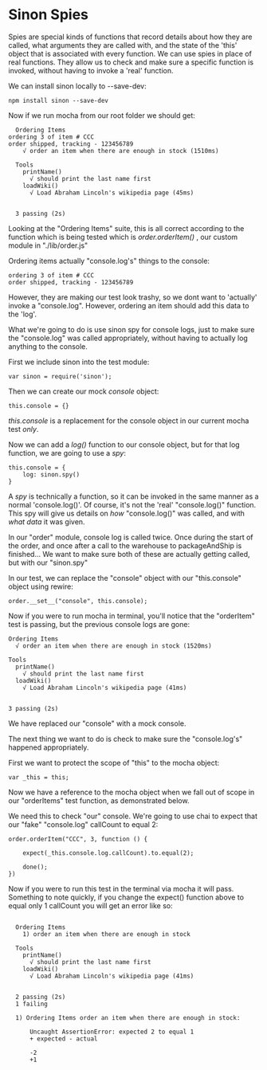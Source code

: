 Sinon Spies
============

Spies are special kinds of functions that record details
about how they are called, what arguments they are called with,
and the state of the 'this' object that is associated with
every function. We can use spies in place of real functions.
They allow us to check and make sure a specific function is
invoked, without having to invoke a 'real' function.

We can install sinon locally to --save-dev:

`npm install sinon --save-dev`

Now if we run mocha from our root folder we should get:

```
  Ordering Items
ordering 3 of item # CCC
order shipped, tracking - 123456789
    √ order an item when there are enough in stock (1510ms)

  Tools
    printName()
      √ should print the last name first
    loadWiki()
      √ Load Abraham Lincoln's wikipedia page (45ms)


  3 passing (2s)
```

Looking at the "Ordering Items" suite, this is all correct
according to the function which is being tested which is
_order.orderItem()_ , our custom module in "./lib/order.js"

Ordering items actually "console.log's" things to the console:

```
ordering 3 of item # CCC
order shipped, tracking - 123456789
```

However, they are making our test look trashy, so we dont
want to 'actually' invoke a "console.log". However, ordering
an item should add this data to the 'log'.

What we're going to do is use sinon spy for console logs,
just to make sure the "console.log" was called appropriately,
without having to actually log anything to the console.

First we include sinon into the test module:

`var sinon = require('sinon');`

Then we can create our mock _console_ object:

`this.console = {}`

_this.console_ is a replacement for the console object in
our current mocha test _only_.

Now we can add a _log()_ function to our console object,
but for that log function, we are going to use a _spy_:

```
this.console = {
    log: sinon.spy()
}
```

A _spy_ is technically a function, so it can be invoked in the
same manner as a normal 'console.log()'. Of course, it's
not the 'real' "console.log()" function. This spy will
give us details on _how_ "console.log()" was called, and
with _what data_ it was given.

In our "order" module, console log is called twice. Once
during the start of the order, and once after a call to
the warehouse to packageAndShip is finished... We want
to make sure both of these are actually getting called,
but with our "sinon.spy"

In our test, we can replace the "console" object with
our "this.console" object using rewire:

`order.__set__("console", this.console);`

Now if you were to run mocha in terminal, you'll notice that
the "orderItem" test is passing, but the previous
console logs are gone:

```
Ordering Items
  √ order an item when there are enough in stock (1520ms)

Tools
  printName()
    √ should print the last name first
  loadWiki()
    √ Load Abraham Lincoln's wikipedia page (41ms)


3 passing (2s)
```

We have replaced our "console" with a mock console.

The next thing we want to do is check to make sure the
"console.log's" happened appropriately.

First we want to protect the scope of "this" to the mocha
object:

`var _this = this;`

Now we have a reference to the mocha object when we fall
out of scope in our "orderItems" test function, as
demonstrated below.

We need this to check "our" console. We're going to use
chai to expect that our "fake" "console.log" callCount
to equal 2:

```
order.orderItem("CCC", 3, function () {

    expect(_this.console.log.callCount).to.equal(2);

    done();
})
```
Now if you were to run this test in the terminal via mocha
it will pass. Something to note quickly, if you change
the expect() function above to equal only 1 callCount
you will get an error like so:

```

  Ordering Items
    1) order an item when there are enough in stock

  Tools
    printName()
      √ should print the last name first
    loadWiki()
      √ Load Abraham Lincoln's wikipedia page (41ms)


  2 passing (2s)
  1 failing

  1) Ordering Items order an item when there are enough in stock:

      Uncaught AssertionError: expected 2 to equal 1
      + expected - actual

      -2
      +1

```
